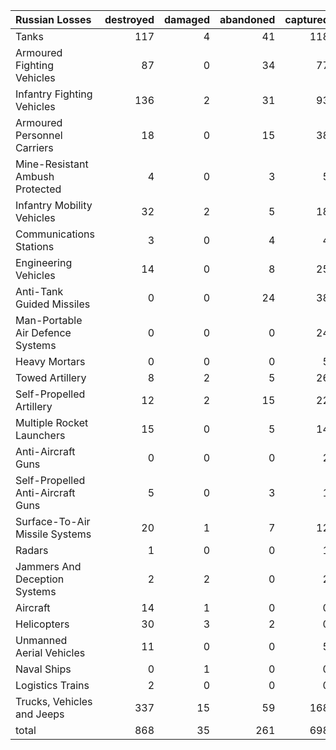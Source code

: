 | Russian Losses                    |   destroyed |   damaged |   abandoned |   captured |   total |
|:----------------------------------|------------:|----------:|------------:|-----------:|--------:|
| Tanks                             |         117 |         4 |          41 |        118 |     280 |
| Armoured Fighting Vehicles        |          87 |         0 |          34 |         77 |     198 |
| Infantry Fighting Vehicles        |         136 |         2 |          31 |         93 |     262 |
| Armoured Personnel Carriers       |          18 |         0 |          15 |         38 |      71 |
| Mine-Resistant Ambush Protected   |           4 |         0 |           3 |          5 |      12 |
| Infantry Mobility Vehicles        |          32 |         2 |           5 |         18 |      57 |
| Communications Stations           |           3 |         0 |           4 |          4 |      11 |
| Engineering Vehicles              |          14 |         0 |           8 |         25 |      47 |
| Anti-Tank Guided Missiles         |           0 |         0 |          24 |         38 |      62 |
| Man-Portable Air Defence Systems  |           0 |         0 |           0 |         24 |      24 |
| Heavy Mortars                     |           0 |         0 |           0 |          5 |       5 |
| Towed Artillery                   |           8 |         2 |           5 |         26 |      41 |
| Self-Propelled Artillery          |          12 |         2 |          15 |         22 |      51 |
| Multiple Rocket Launchers         |          15 |         0 |           5 |         14 |      34 |
| Anti-Aircraft Guns                |           0 |         0 |           0 |          2 |       2 |
| Self-Propelled Anti-Aircraft Guns |           5 |         0 |           3 |          1 |       9 |
| Surface-To-Air Missile Systems    |          20 |         1 |           7 |         12 |      40 |
| Radars                            |           1 |         0 |           0 |          1 |       2 |
| Jammers And Deception Systems     |           2 |         2 |           0 |          2 |       6 |
| Aircraft                          |          14 |         1 |           0 |          0 |      15 |
| Helicopters                       |          30 |         3 |           2 |          0 |      35 |
| Unmanned Aerial Vehicles          |          11 |         0 |           0 |          5 |      16 |
| Naval Ships                       |           0 |         1 |           0 |          0 |       1 |
| Logistics Trains                  |           2 |         0 |           0 |          0 |       2 |
| Trucks, Vehicles and Jeeps        |         337 |        15 |          59 |        168 |     579 |
| total                             |         868 |        35 |         261 |        698 |    1862 |